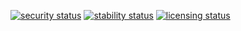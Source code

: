 
[![security status](https://qa.meterian.io/badge/pb/539b9046-ffaf-407c-a797-2715ca0efe21/security)](https://qa.meterian.io/projects/?pid=539b9046-ffaf-407c-a797-2715ca0efe21) [![stability status](https://qa.meterian.io/badge/pb/539b9046-ffaf-407c-a797-2715ca0efe21/stability)](https://qa.meterian.io/projects/?pid=539b9046-ffaf-407c-a797-2715ca0efe21) [![licensing status](https://qa.meterian.io/badge/pb/539b9046-ffaf-407c-a797-2715ca0efe21/licensing)](https://qa.meterian.io/projects/?pid=539b9046-ffaf-407c-a797-2715ca0efe21)